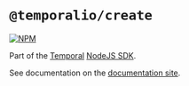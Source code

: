 # `@temporalio/create`

[![NPM](https://img.shields.io/npm/v/@temporalio/create)](https://www.npmjs.com/package/@temporalio/create)

Part of the [Temporal](https://temporal.io) [NodeJS SDK](https://www.npmjs.com/package/temporalio).

See documentation on the [documentation site](https://docs.temporal.io/docs/node/reference/README).
